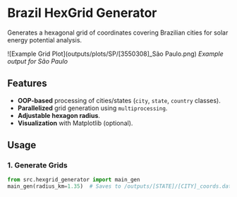 # Brazil HexGrid Generator  

Generates a hexagonal grid of coordinates covering Brazilian cities for solar energy potential analysis.  

![Example Grid Plot](outputs/plots/SP/[3550308]_São Paulo.png) *Example output for São Paulo*

## Features  
- **OOP-based** processing of cities/states (`city`, `state`, `country` classes).  
- **Parallelized** grid generation using `multiprocessing`.  
- **Adjustable hexagon radius**.  
- **Visualization** with Matplotlib (optional).  

## Usage  
### 1. Generate Grids  
```python
from src.hexgrid_generator import main_gen
main_gen(radius_km=1.35)  # Saves to /outputs/[STATE]/[CITY]_coords.dat